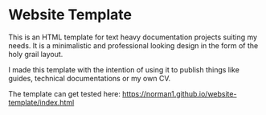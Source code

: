 # Website Template

This is an HTML template for text heavy documentation projects suiting my needs. It is a minimalistic and professional
looking design in the form of the holy grail layout.

I made this template with the intention of using it to publish things like guides, technical documentations or my own
CV.

The template can get tested here: https://norman1.github.io/website-template/index.html

